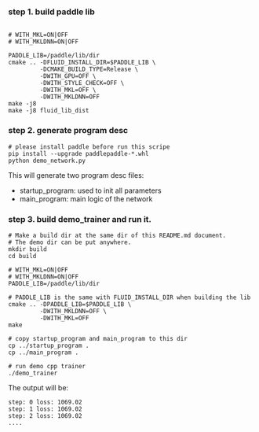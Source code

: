 
### step 1. build paddle lib

```

# WITH_MKL=ON|OFF
# WITH_MKLDNN=ON|OFF

PADDLE_LIB=/paddle/lib/dir
cmake .. -DFLUID_INSTALL_DIR=$PADDLE_LIB \
         -DCMAKE_BUILD_TYPE=Release \
         -DWITH_GPU=OFF \
         -DWITH_STYLE_CHECK=OFF \
         -DWITH_MKL=OFF \
         -DWITH_MKLDNN=OFF
make -j8
make -j8 fluid_lib_dist
```

### step 2. generate program desc
```
# please install paddle before run this scripe
pip install --upgrade paddlepaddle-*.whl
python demo_network.py
```

This will generate two program desc files:
  - startup_program: used to init all parameters
  - main_program: main logic of the network

### step 3. build demo_trainer and run it.


```
# Make a build dir at the same dir of this README.md document.
# The demo dir can be put anywhere.
mkdir build
cd build

# WITH_MKL=ON|OFF
# WITH_MKLDNN=ON|OFF
PADDLE_LIB=/paddle/lib/dir

# PADDLE_LIB is the same with FLUID_INSTALL_DIR when building the lib
cmake .. -DPADDLE_LIB=$PADDLE_LIB \
         -DWITH_MKLDNN=OFF \
         -DWITH_MKL=OFF
make

# copy startup_program and main_program to this dir
cp ../startup_program .
cp ../main_program .

# run demo cpp trainer
./demo_trainer

```

The output will be:
```
step: 0 loss: 1069.02
step: 1 loss: 1069.02
step: 2 loss: 1069.02
....
```
